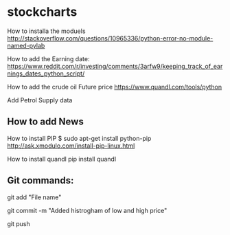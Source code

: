 # stockcharts
How to installa the moduels
http://stackoverflow.com/questions/10965336/python-error-no-module-named-pylab

How to add the Earning date:
https://www.reddit.com/r/investing/comments/3arfw9/keeping_track_of_earnings_dates_python_script/


How to add the crude oil Future price 
https://www.quandl.com/tools/python

Add Petrol Supply data 

How to add News
-----------------------------------------
How to install PIP $ sudo apt-get install python-pip
http://ask.xmodulo.com/install-pip-linux.html

How to install quandl 
pip install quandl

Git commands:
----------------------------------------
 git add "File name"
 
 git commit -m "Added histrogham of low and high price"
 
 git push



